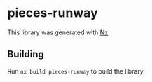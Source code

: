 # pieces-runway

This library was generated with [Nx](https://nx.dev).

## Building

Run `nx build pieces-runway` to build the library.
